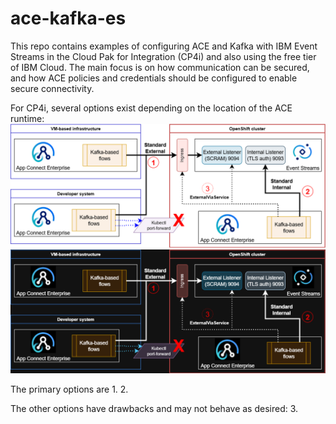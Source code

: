 # ace-kafka-es

This repo contains examples of configuring ACE and Kafka with IBM Event Streams in the Cloud
Pak for Integration (CP4i) and also using the free tier of IBM Cloud. The main focus is on how 
communication can be secured, and how ACE policies and credentials should be configured to 
enable secure connectivity.

For CP4i, several options exist depending on the location of the ACE runtime:
![ace-es-light](demo-infrastructure/images/ace-and-es-cp4i.png#gh-light-mode-only)![ace-es-dark](demo-infrastructure/images/ace-and-es-cp4i-dark.png#gh-dark-mode-only)

The primary options are
1. 
2. 

The other options have drawbacks and may not behave as desired:
3.


